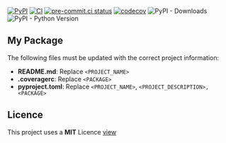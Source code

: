 [![PyPI](https://img.shields.io/pypi/v/<PROJECT_NAME>)](https://pypi.org/project/<PROJECT_NAME>/)
[![CI](https://github.com/Lucino772/<PROJECT_NAME>/actions/workflows/ci.yml/badge.svg)](https://github.com/Lucino772/<PROJECT_NAME>/actions/workflows/ci.yml)
[![pre-commit.ci status](https://results.pre-commit.ci/badge/github/Lucino772/<PROJECT_NAME>/main.svg)](https://results.pre-commit.ci/latest/github/Lucino772/<PROJECT_NAME>/main)
[![codecov](https://codecov.io/gh/Lucino772/<PROJECT_NAME>/branch/main/graph/badge.svg?token=U4O9F1K0R4)](https://codecov.io/gh/Lucino772/<PROJECT_NAME>)
![PyPI - Downloads](https://img.shields.io/pypi/dm/<PROJECT_NAME>)
![PyPI - Python Version](https://img.shields.io/pypi/pyversions/<PROJECT_NAME>)

## My Package
The following files must be updated with the correct project information:
- **README.md**: Replace `<PROJECT_NAME>`
- **.coveragerc**: Replace `<PACKAGE>`
- **pyproject.toml**: Replace `<PROJECT_NAME>`, `<PROJECT_DESCRIPTION>, <PACKAGE>`

## Licence
This project uses a
**MIT** Licence [view](https://github.com/Lucino772/<PROJECT_NAME>/blob/main/LICENSE)